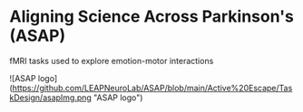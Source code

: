 # Aligning Science Across Parkinson's (ASAP)

fMRI tasks used to explore emotion-motor interactions

![ASAP logo] (https://github.com/LEAPNeuroLab/ASAP/blob/main/Active%20Escape/TaskDesign/asapImg.png "ASAP logo")
